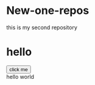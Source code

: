 # New-one-repos
this is my second repository
<h1>hello</h1>
<button>click me</button>
<br>
hello world